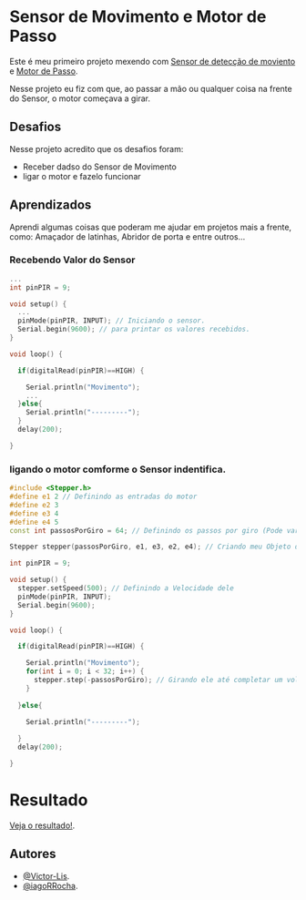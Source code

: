 # Sensor de Movimento e Motor de Passo

Este é meu primeiro projeto mexendo com [Sensor de detecção de moviento](https://blogmasterwalkershop.com.br/arduino/como-usar-com-arduino-sensor-pir-detector-de-movimento) e [Motor de Passo](https://blog.moduloeletronica.com.br/controlando-um-motor-de-passo-com-o-arduino/).

Nesse projeto eu fiz com que, ao passar a mão ou qualquer coisa na frente do Sensor, o motor começava a girar.

## Desafios

Nesse projeto acredito que os desafios foram:
- Receber dadso do Sensor de Movimento
- ligar o motor e fazelo funcionar

## Aprendizados

Aprendi algumas coisas que poderam me ajudar em projetos mais a frente, como: Amaçador de latinhas, Abridor de porta e entre outros...

### Recebendo Valor do Sensor

```c++
...
int pinPIR = 9;

void setup() {
  ...
  pinMode(pinPIR, INPUT); // Iniciando o sensor.
  Serial.begin(9600); // para printar os valores recebidos.
}

void loop() {

  if(digitalRead(pinPIR)==HIGH) {

    Serial.println("Movimento");
    ...
  }else{
    Serial.println("---------");
  } 
  delay(200);

}
```
### ligando o motor comforme o Sensor indentifica.
```c++
#include <Stepper.h>
#define e1 2 // Definindo as entradas do motor
#define e2 3
#define e3 4
#define e4 5
const int passosPorGiro = 64; // Definindo os passos por giro (Pode variar de motor para motor)

Stepper stepper(passosPorGiro, e1, e3, e2, e4); // Criando meu Objeto do motor

int pinPIR = 9;

void setup() {
  stepper.setSpeed(500); // Definindo a Velocidade dele
  pinMode(pinPIR, INPUT);
  Serial.begin(9600);
}

void loop() {

  if(digitalRead(pinPIR)==HIGH) {

    Serial.println("Movimento");
    for(int i = 0; i < 32; i++) {
      stepper.step(-passosPorGiro); // Girando ele até completar um volta
    }
    
  }else{

    Serial.println("---------");
    
  } 
  delay(200);

}
```

# Resultado

[Veja o resultado!]().

## Autores

- [@Victor-Lis](https://github.com/Victor-Lis).
- [@iagoRRocha](https://github.com/iagoRRocha).
